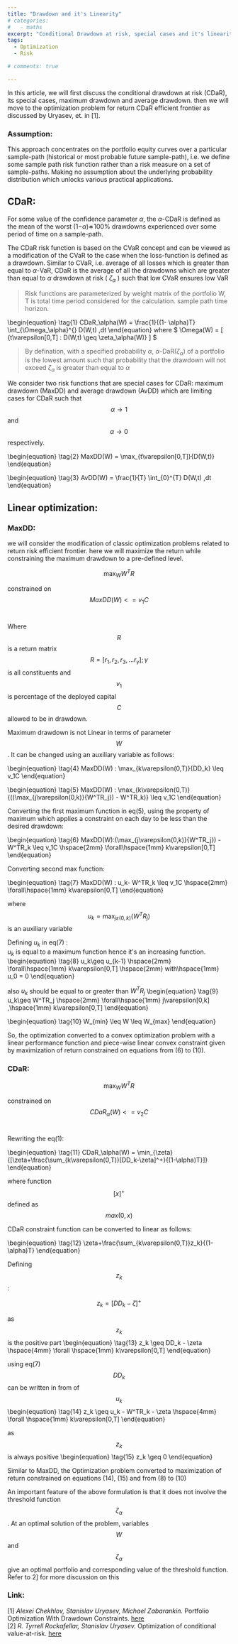 ```yaml
---
title: "Drawdown and it's Linearity"
# categories:
#   - maths
excerpt: "Conditional Drawdown at risk, special cases and it's linearity using auxiliary variable " 
tags:
  - Optimization 
  - Risk

# comments: true

--- 
```

<!-- [![Open In Colab](https://colab.research.google.com/assets/colab-badge.svg)](https://colab.research.google.com/drive/1OonMdRn8GxvdiRFQ17sm2d0qyiLISxyS?usp=sharing) -->
In this article, we will first discuss the conditional drawdown at risk (CDaR), its special cases, maximum drawdown and average drawdown. then we will move to the optimization problem for return CDaR efficient frontier as discussed by Uryasev, et. in [1]. 

### Assumption:
This approach concentrates on the portfolio equity curves over a particular sample-path (historical or most probable future sample-path), i.e. we define some sample path risk function rather than a risk measure on a set of sample-paths. Making no assumption about the underlying probability distribution which unlocks various practical applications.

## CDaR:
For some value of the confidence parameter $\alpha$, the $\alpha$-CDaR is defined as the mean of the worst (1−$\alpha$)∗100% drawdowns experienced over some period of time on a sample-path. <br/>

The CDaR risk function is based on the CVaR concept and can be viewed as a modification of the CVaR to the case when the loss-function is defined as a drawdown. Similar to CVaR, i.e. average of all losses which is greater than equal to $\alpha$-VaR, CDaR is the average of all the drawdowns which are greater than equal to $\alpha$ drawdown at risk ( $\zeta_\alpha$ ) such that low CVaR ensures low VaR<br/>


> Risk functions are parameterized by weight matrix of the portfolio W, T is total time period considered for the calculation. sample path time horizon. 

\begin{equation}
\tag{1}
CDaR_\alpha(W) = \frac{1}{(1- \alpha)T} \int_{\Omega_\alpha}^{} D(W,t) \,dt
\end{equation}
where $ \Omega(W) = [ {t\varepsilon[0,T] : D(W,t) \geq \zeta_\alpha(W)} ] $




> By defination, with a specified probability $\alpha$, $\alpha$-DaR($\zeta_\alpha$) of a portfolio is the lowest amount such that probability that the drawdown will not exceed $\zeta_\alpha$ is greater than equal to $\alpha$   

We consider two risk functions that are special cases for CDaR: maximum drawdown (MaxDD) and average drawdown (AvDD) which are limiting cases for CDaR such that $$\alpha \to 1$$ and $$\alpha \to 0$$ respectively. 

\begin{equation}
\tag{2}
MaxDD(W) = \max_{t\varepsilon[0,T]}{D(W,t)}
\end{equation}

\begin{equation}
\tag{3}
AvDD(W) = \frac{1}{T} \int_{0}^{T} D(W,t) \,dt
\end{equation}

## Linear optimization:
### MaxDD:
we will consider the modification of classic optimization problems related to return risk efficient frontier. here we will maximize the return while constraining the maximum drawdown to a pre-defined level. 

$$ \max_{W}{W^TR} $$

constrained on
$$ MaxDD(W) <= v_1C $$ <br/>


Where $$R$$ is a return matrix $$R =[r_1, r_2, r_3,...r_\gamma]; \gamma$$ is all constituents  and $$v_1$$ is percentage of the deployed capital $$C$$ allowed to be in drawdown.

Maximum drawdown is not Linear in terms of parameter $$W$$. It can be changed using an auxiliary variable as follows:

\begin{equation}
\tag{4}
MaxDD(W) : \max_{k\varepsilon(0,T)}{DD_k} \leq v_1C
\end{equation}

\begin{equation}
\tag{5}
MaxDD(W) : \max_{k\varepsilon(0,T)}{((\max_{j\varepsilon(0,k)}{W^TR_j}) - W^TR_k)} \leq v_1C
\end{equation}

Converting the first maximum function in eq(5), using the property of maximum which applies a constraint on each day to be less than the desired drawdown:

\begin{equation}
\tag{6}
MaxDD(W):(\max_{j\varepsilon(0,k)}{W^TR_j}) - W^TR_k \leq v_1C  \hspace{2mm} \forall\hspace{1mm} k\varepsilon[0,T]
\end{equation}


Converting second max function:

\begin{equation}
\tag{7}
MaxDD(W) : u_k- W^TR_k \leq v_1C  \hspace{2mm} \forall\hspace{1mm} k\varepsilon[0,T]
\end{equation}

where $$ u_k = \max_{j\varepsilon(0,k)}{(W^TR_j)} $$ is an auxiliary variable

Defining $u_k$ in eq(7) : <br/>
$u_k$ is equal to a maximum function hence it's an increasing function.
\begin{equation}
\tag{8}
u_k\geq u_{k-1}  \hspace{2mm} \forall\hspace{1mm} k\varepsilon[0,T] \hspace{2mm} with\hspace{1mm} u_0 = 0
\end{equation}

also $u_k$ should be equal to or greater than $W^TR_j$
\begin{equation}
\tag{9}
u_k\geq W^TR_j  \hspace{2mm} \forall\hspace{1mm}  j\varepsilon[0,k] ,\hspace{1mm} k\varepsilon[0,T] 
\end{equation}


\begin{equation}
\tag{10}
W_{min} \leq W \leq W_{max}
\end{equation}

So, the optimization converted to a convex optimization problem with a linear performance function and piece-wise linear convex constraint given by maximization of return constrained on equations from (6) to (10). 

### CDaR:
 

$$ \max_{W}{W^TR} $$

constrained on
$$ CDaR_\alpha(W) <= v_2C $$ <br/>


Rewriting the eq(1):

\begin{equation}
\tag{11}
CDaR_\alpha(W) = \min_{\zeta}{[\zeta+\frac{\sum_{k\varepsilon(0,T)}[DD_k-\zeta]^+}{(1-\alpha)T}]}
\end{equation}

where function $$[x]^+$$ defined as $$max(0,x)$$

CDaR constraint function can be converted to linear as follows:


\begin{equation}
\tag{12}
\zeta+\frac{\sum_{k\varepsilon(0,T)}z_k}{(1-\alpha)T}
\end{equation}

Defining $$ z_k $$:

$$ z_k = [DD_k-\zeta]^+ $$

as $$ z_k $$ is the positive part
\begin{equation}
\tag{13}
z_k \geq DD_k - \zeta \hspace{4mm} \forall \hspace{1mm} k\varepsilon[0,T]
\end{equation}

using eq(7) $$ DD_k $$ can be written in from of $$u_k$$
\begin{equation}
\tag{14}
z_k \geq u_k - W^TR_k - \zeta \hspace{4mm} \forall \hspace{1mm} k\varepsilon[0,T]
\end{equation}

as $$z_k$$ is always positive 
\begin{equation}
\tag{15}
z_k \geq 0
\end{equation}

Similar to MaxDD, the Optimization problem converted to maximization of return constrained on equations (14), (15) and from (8) to (10) <br/>

An important feature of the above formulation is that it does not involve the threshold function $$\zeta_\alpha$$ . At an optimal solution of the problem, variables $$ W $$ and $$ \zeta_\alpha $$ give an optimal portfolio and corresponding value of the threshold function. Refer to 2] for more discussion on this 

### Link:
[1] *Alexei Chekhlov, Stanislav Uryasev, Michael Zabarankin.* Portfolio Optimization With Drawdown Constraints.  <a href = "https://www.ise.ufl.edu/uryasev/files/2011/11/drawdown.pdf"> here</a> <br/>
[2] *R. Tyrrell Rockafellar, Stanislav Uryasev.* Optimization of conditional value-at-risk. <a href = "https://www.ise.ufl.edu/uryasev/files/2011/11/CVaR1_JOR.pdf"> here</a>





